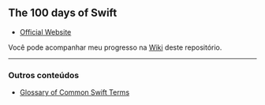 ## The 100 days of Swift
- [Official Website](https://www.hackingwithswift.com/100/1)

Você pode acompanhar meu progresso na [Wiki](https://github.com/giorgiobraz/100-days-of-swift/wiki) deste repositório.

---
### Outros conteúdos
- [Glossary of Common Swift Terms](https://www.hackingwithswift.com/glossary)
